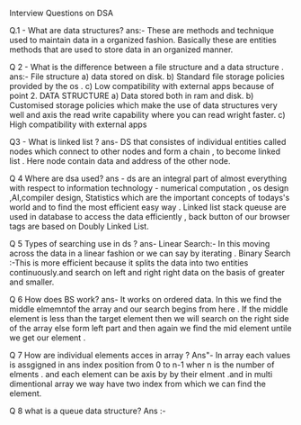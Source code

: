 Interview Questions on DSA

Q.1 - What are data structures?
ans:- These are methods and technique used to maintain data in a organized fashion.
      Basically these are entities methods that are used to store data in an organized manner.
      
Q 2 - What is the difference between a file structure and a data structure .
ans:- File structure 
a) data stored on disk.
b) Standard file storage policies provided by the os .
c) Low compatibility with external apps because of point 2.
DATA STRUCTURE 
a) Data stored both in ram and disk.
b) Customised storage policies which make the use of data structures very well and axis the read write capability where you can read wright faster.
c) High compatibility with external apps 

Q3 - What is linked list ?
ans- DS that consistes of individual entities called nodes which connect to other nodes and form a chain , to become linked list . Here node contain data and address of the other node.

Q 4 Where are dsa used?
ans - ds are an integral part of almost everything with respect to information technology - numerical computation , os design ,AI,compiler design, Statistics which are the important concepts of todays's  world and to find the most efficient easy way . 
Linked list stack queuse are used in database to access  the data efficiently , back button of our browser tags are based on Doubly Linked List.

Q 5 Types of searching use in ds ?
ans- Linear Search:- In this moving across the data in a linear fashion or we can say by iterating .
Binary Search :-This is more efficient because it splits the data into two entities continuously.and search on left and right right data on the basis of greater and smaller.

Q 6 How does BS work?
ans- It works on ordered data. 
In this we find the  middle elmemntof the array and our search begins from here . If the middle element is less than the target element then we will search on the right side of the array else form left part and then again we find the mid element untile we get our element .

Q 7 How are individual elements acces in array  ?
Ans"- In array each values is assgigned in ans index position from 0 to n-1 wher n is the number of elments . and each element  can be axis by by their elment .and in multi dimentional array we way have two index from which we can find the element.

Q 8 what is a queue data structure?
Ans :- 
